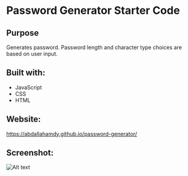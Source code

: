 # Password Generator Starter Code

## Purpose
Generates password. Password length and character type choices are based on user input.

## Built with: 
* JavaScript
* CSS
* HTML

## Website:
https://abdallahamdy.github.io/password-generator/

## Screenshot:
![Alt text](./Develop/.png?raw=true "Portfolio Icon")